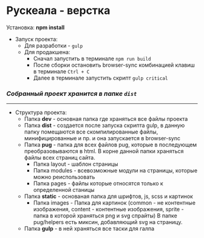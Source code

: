 # Рускеала - верстка

Установка:
**npm install**

* Запуск проекта:
    * Для разработки - `gulp`
    * Для продакшена:
      * Сначал запустить в терминале `npm run build`
      * После сборки остановить browser-sync комбинацией клавиш в терминале `Ctrl + C`
      * Далее в терминале запустить скрипт `gulp critical`
### _Собранный проект хранится в папке `dist`_
---

* Структура проекта:
   - Папка **dev** - основная папка где храняться все файлы проекта
   - Папка **dist** - создается после запуска скрипта gulp, в данную папку помещаются все скомпилированные файлы, минифицированные и пр. и она запускается в browser-sync
   - Папка **pug** - папка для всех файлов pug, которые в последующем преобразовываются в html. В корне данной папки храняться файлы всех страниц сайта. 
       - Папка layout - шаблон страницы
       - Папка modules - всевозможные модули на страницы,  которые можно реиспользовать
       - Папка pages - файлы которые относятся только к определенной станицы
   - Папка **static** - основаная папка для шрифтов, js, scss и картинок
        - Папка images - Папка для картинок (common - не контентные изображения, content - контентные изображения, sprite - папка в которой храняться png и svg спрайты) В папке pug/helpers есть миксин, добавляющий svg на страницу.
   - Папка **gulp** - в ней храняться все таски для галпа
            
